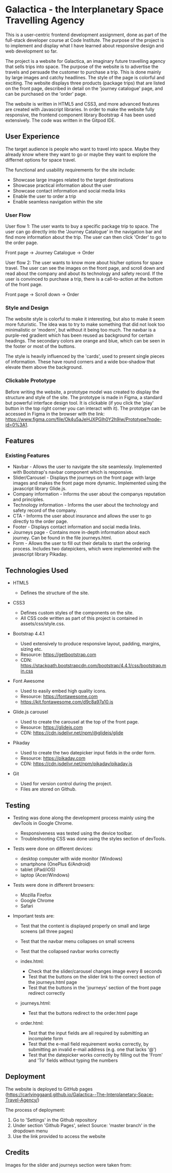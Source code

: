 # Galactica - the Interplanetary Space Travelling Agency

This is a user-centric frontend development assignment, done as part of the full-stack developer course at Code Institute. The purpose of the project 
is to implement and display what I have learned about responsive design and web development so far.

The project is a website for Galactica, an imaginary future travelling agency that sells trips into space. The purpose of the website is to advertise the travels 
and persuade the customer to purchase a trip. This is done mainly by large images and catchy headlines. The style of the page is colorful and exciting. The website 
displays three products (package trips) that are listed on the front page, described in detail on the 'journey catalogue' page, and can be purchased on the 'order' 
page.

The website is written in HTML5 and CSS3, and more advanced features are created with Javascript libraries. In order to make the website fully responsive,
the frontend component library Bootstrap 4 has been used extensively. The code was written in the Gitpod IDE.

## User Experience

The target audience is people who want to travel into space. Maybe they already know where they want to go or maybe they want to explore the differnet options for space travel.

The functional and usability requirements for the site include:
- Showcase large images related to the target destinations
- Showcase practical information about the user
- Showcase contact information and social media links
- Enable the user to order a trip
- Enable seamless navigation within the site

### User Flow

User flow 1: The user wants to buy a specific package trip to space. The user can go directly into the 'Journey Catalogue' in the navigation bar and find more information about 
the trip. The user can then click 'Order' to go to the order page.

Front page -> Journey Catalogue -> Order

User flow 2: The user wants to know more about his/her options for space travel. The user can see the images on the front page, and scroll down and read about the company and 
about its technology and safety record. If the user is convinced to purchase a trip, there is a call-to-action at the bottom of the front page.

Front page -> Scroll down -> Order

### Style and Design

The website style is colorful to make it interesting, but also to make it seem more futuristic. The idea was to try to make something that did not look too minimalistic
or 'modern', but without it being too much. The navbar is a purple-red gradient which has been reused as background for certain headings. The secondary colors are orange
and blue, which can be seen in the footer or most of the buttons.

The style is heavily influenced by the 'cards', used to present single pieces of information. These have round corners and a wide box-shadow that elevate them above the
background.

### Clickable Prototype

Before writing the website, a prototype model was created to display the structure and style of the site. The prototype is made in Figma, a standard but powerful 
interface design tool. It is clickable (if you click the 'play' button in the top right corner you can interact with it). The prototype can be accessed in Figma 
in the browser with the link: https://www.figma.com/file/Ok4u5aJeHJXPGIh0Y2h9iw/Prototype?node-id=0%3A1.

## Features

### Existing Features

- Navbar - Allows the user to navigate the site seamlessly. Implemented with Bootstrap's navbar component which is responsive.
- Slider/Carousel - Displays the journeys on the front page with large images and makes the front page more dynamic. Implemented using the javascript library Glide.js. 
- Company information - Informs the user about the companys reputation and principles.
- Technology information - Informs the user about the technology and safety record of the company.
- CTA - Informs the user about insurance and allows the user to go directly to the order page.
- Footer - Displays contact information and social media links.
- Journeys page - Contains more in-depth information about each journey. Can be found in the file journeys.html.
- Form - Allows the user to fill out their details to start the ordering process. Includes two datepickers, which were implemented with the javascript library Pikaday.

## Technologies Used

- HTML5
    - Defines the structure of the site.

- CSS3
    - Defines custom styles of the components on the site.
    - All CSS code written as part of this project is contained in assets/css/style.css.

- Bootstrap 4.4.1
    - Used extensively to produce responsive layout, padding, margins, sizing etc.
    - Resource: https://getbootstrap.com
    - CDN: https://stackpath.bootstrapcdn.com/bootstrap/4.4.1/css/bootstrap.min.css

- Font Awesome
    - Used to easily embed high quality icons.
    - Resource: https://fontawesome.com
    - https://kit.fontawesome.com/d9c8a97a10.js

- Glide.js carousel
    - Used to create the carousel at the top of the front page.
    - Resource: https://glidejs.com
    - CDN: https://cdn.jsdelivr.net/npm/@glidejs/glide


- Pikaday
    - Used to create the two datepicker input fields in the order form.
    - Resource: https://pikaday.com
    - CDN: https://cdn.jsdelivr.net/npm/pikaday/pikaday.js

- Git
    - Used for version control during the project.
    - Files are stored on Github.

## Testing

- Testing was done along the development process mainly using the devTools in Google Chrome. 
    - Responsiveness was tested using the device toolbar.
    - Troubleshooting CSS was done using the styles section of devTools.

- Tests were done on different devices:
    - desktop computer with wide monitor (Windows)
    - smartphone (OnePlus 6/Android)
    - tablet (iPad/iOS)
    - laptop (Acer/Windows)

- Tests were done in different browsers:
    - Mozilla Firefox
    - Google Chrome
    - Safari

- Important tests are:
    - Test that the content is displayed properly on small and large screens (all three pages)
    - Test that the navbar menu collapses on small screens
    - Test that the collapsed navbar works correctly

    - index.html:
        - Check that the slider/carousel changes image every 8 seconds
        - Test that the buttons on the slider link to the correct section of the journeys.html page
        - Test that the buttons in the 'journeys' section of the front page redirect correctly

    - journeys.html:
        - Test that the buttons redirect to the order.html page

    - order.html:
        - Test that the input fields are all required by submitting an incomplete form
        - Test that the e-mail field requirement works correctly, by submitting an invalid e-mail address (e.g. one that lacks '@')
        - Test that the datepicker works correctly by filling out the 'From' and 'To' fields without typing the numbers


## Deployment

The website is deployed to GitHub pages (https://carlvinggaard.github.io/Galactica--The-Interplanetary-Space-Travel-Agency/)

The process of deployment:

1. Go to 'Settings' in the Github repository
2. Under section 'Github Pages', select Source: 'master branch' in the dropdown menu
3. Use the link provided to access the website

## Credits

Images for the slider and journeys section were taken from: 